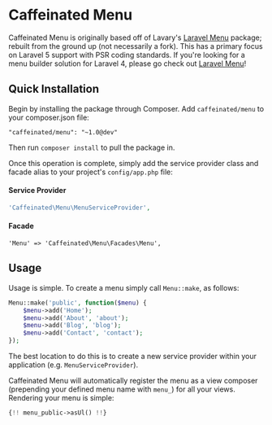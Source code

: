 Caffeinated Menu
================
Caffeinated Menu is originally based off of Lavary's [Laravel Menu](https://github.com/lavary/laravel-menu) package; rebuilt from the ground up (not necessarily a fork). This has a primary focus on Laravel 5 support with PSR coding standards. If you're looking for a menu builder solution for Laravel 4, please go check out [Laravel Menu](https://github.com/lavary/laravel-menu)!

Quick Installation
------------------
Begin by installing the package through Composer. Add `caffeinated/menu` to your composer.json file:

```
"caffeinated/menu": "~1.0@dev"
```

Then run `composer install` to pull the package in.

Once this operation is complete, simply add the service provider class and facade alias to your project's `config/app.php` file:

#### Service Provider
```php
'Caffeinated\Menu\MenuServiceProvider',
```

#### Facade
```
'Menu' => 'Caffeinated\Menu\Facades\Menu',
```

Usage
-----
Usage is simple. To create a menu simply call `Menu::make`, as follows:

```php
Menu::make('public', function($menu) {
	$menu->add('Home');
	$menu->add('About', 'about');
	$menu->add('Blog', 'blog');
	$menu->add('Contact', 'contact');
});
```

The best location to do this is to create a new service provider within your application (e.g. `MenuServiceProvider`).

Caffeinated Menu will automatically register the menu as a view composer (prepending your defined menu name with `menu_`) for all your views. Rendering your menu is simple:

```php
{!! menu_public->asUl() !!}
```